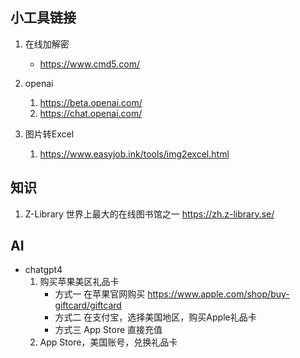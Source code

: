 ## 小工具链接
1. 在线加解密
    - https://www.cmd5.com/


2. openai
   1. https://beta.openai.com/
   2. https://chat.openai.com/

3. 图片转Excel
    1. https://www.easyjob.ink/tools/img2excel.html

## 知识
1. Z-Library 世界上最大的在线图书馆之一 https://zh.z-library.se/

## AI
- chatgpt4
    1. 购买苹果美区礼品卡 
        - 方式一 在苹果官网购买 https://www.apple.com/shop/buy-giftcard/giftcard 
        - 方式二 在支付宝，选择美国地区，购买Apple礼品卡
        - 方式三 App Store 直接充值
    2. App Store，美国账号，兑换礼品卡
